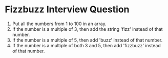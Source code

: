 # Fizzbuzz Interview Question

1. Put all the numbers from 1 to 100 in an array.
2. If the number is a multiple of 3, then add the string 'fizz' instead of that number.
3. If the number is a multiple of 5, then add 'buzz' instead of that number.
4. If the number is a multiple of both 3 and 5, then add 'fizzbuzz' instead of that number.
